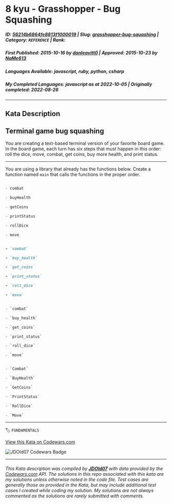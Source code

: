 # 8 kyu - Grasshopper - Bug Squashing

##### **ID**: [56214b6864fe8813f1000019](https://www.codewars.com/kata/56214b6864fe8813f1000019) | **Slug**: [grasshopper-bug-squashing](https://www.codewars.com/kata/56214b6864fe8813f1000019) | **Category**: `REFERENCE` | **Rank**: <span style="color:white">8 kyu</span>

##### **First Published**: 2015-10-16 ***by*** [danleavitt0](https://www.codewars.com/users/danleavitt0) | **Approved**: 2015-10-23 ***by*** [NaMe613](https://www.codewars.com/users/NaMe613)

##### **Languages Available**: javascript, ruby, python, csharp

##### **My Completed Languages**: javascript ***as at*** 2022-10-05 | **Originally completed**: 2022-08-26

---

## Kata Description


## Terminal game bug squashing



You are creating a text-based terminal version of your favorite board game. In the board game, each turn has six steps that must happen in this order: roll the dice, move, combat, get coins, buy more health, and print status.



---



You are using a library that already has the functions below. Create a function named `main` that calls the functions in the proper order.



```javascript

- combat

- buyHealth

- getCoins

- printStatus

- rollDice

- move

```

```ruby

- `combat`

- `buy_health`

- `get_coins`

- `print_status`

- `roll_dice`

- `move`

```

```python

- `combat`

- `buy_health`

- `get_coins`

- `print_status`

- `roll_dice`

- `move`

```

```csharp

- `Combat`

- `BuyHealth`

- `GetCoins`

- `PrintStatus`

- `RollDice`

- `Move`

```



---


🏷 `FUNDAMENTALS`


[View this Kata on Codewars.com](https://www.codewars.com/kata/56214b6864fe8813f1000019)

![](https://www.codewars.com/users/jdold07/badges/large "JDOld07 Codewars Badge")

---

###### *This Kata description was compiled by [**JDOld07**](https://tpstech.dev) with data provided by the [Codewars.com](https://www.codewars.com) API.  The solutions in this repo associated with this kata are my solutions unless otherwise noted in the code file.  Test cases are generally those as provided in the Kata, but may include additional test cases I created while coding my solution.  My solutions are not always commented as the solutions are rarely submitted with comments.*

